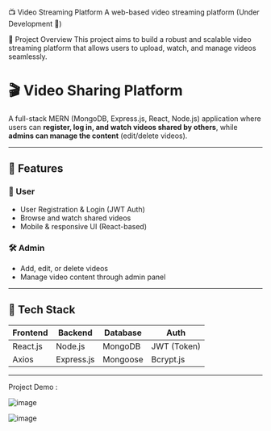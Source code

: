 📺 Video Streaming Platform
A web-based video streaming platform (Under Development 🚧)

📌 Project Overview
This project aims to build a robust and scalable video streaming platform that allows users to upload, watch, and manage videos seamlessly.

# 🎬 Video Sharing Platform

A full-stack MERN (MongoDB, Express.js, React, Node.js) application where users can **register, log in, and watch videos shared by others**, while **admins can manage the content** (edit/delete videos).

---

## 🚀 Features

### 👥 User
- User Registration & Login (JWT Auth)
- Browse and watch shared videos
- Mobile & responsive UI (React-based)

### 🛠️ Admin
- Add, edit, or delete videos
- Manage video content through admin panel

---

## 🧱 Tech Stack

| Frontend     | Backend       | Database | Auth        |
|--------------|---------------|----------|-------------|
| React.js     | Node.js       | MongoDB  | JWT (Token) |
| Axios        | Express.js    | Mongoose | Bcrypt.js   |

---

Project Demo :

![image](https://github.com/user-attachments/assets/f6ee17b2-29f2-4bff-a1de-566ef584b190)

![image](https://github.com/user-attachments/assets/98e91218-1e12-477d-94ff-10c2e950edd5)
